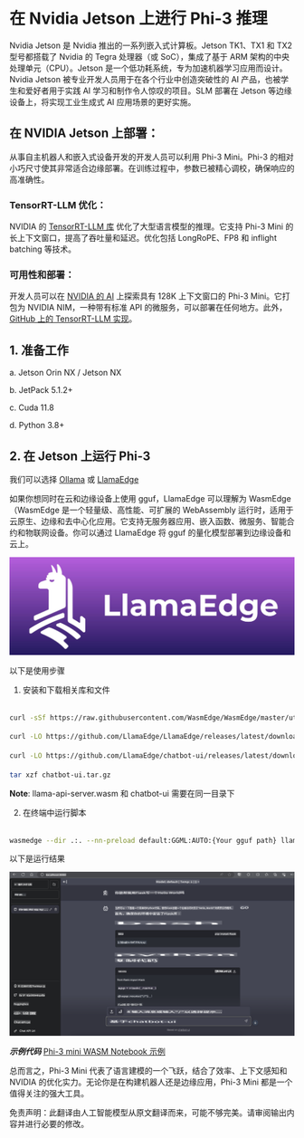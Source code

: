 # **在 Nvidia Jetson 上进行 Phi-3 推理**

Nvidia Jetson 是 Nvidia 推出的一系列嵌入式计算板。Jetson TK1、TX1 和 TX2 型号都搭载了 Nvidia 的 Tegra 处理器（或 SoC），集成了基于 ARM 架构的中央处理单元（CPU）。Jetson 是一个低功耗系统，专为加速机器学习应用而设计。Nvidia Jetson 被专业开发人员用于在各个行业中创造突破性的 AI 产品，也被学生和爱好者用于实践 AI 学习和制作令人惊叹的项目。SLM 部署在 Jetson 等边缘设备上，将实现工业生成式 AI 应用场景的更好实施。

## 在 NVIDIA Jetson 上部署：
从事自主机器人和嵌入式设备开发的开发人员可以利用 Phi-3 Mini。Phi-3 的相对小巧尺寸使其非常适合边缘部署。在训练过程中，参数已被精心调校，确保响应的高准确性。

### TensorRT-LLM 优化：
NVIDIA 的 [TensorRT-LLM 库](https://github.com/NVIDIA/TensorRT-LLM?WT.mc_id=aiml-138114-kinfeylo) 优化了大型语言模型的推理。它支持 Phi-3 Mini 的长上下文窗口，提高了吞吐量和延迟。优化包括 LongRoPE、FP8 和 inflight batching 等技术。

### 可用性和部署：
开发人员可以在 [NVIDIA 的 AI](https://www.nvidia.com/en-us/ai-data-science/generative-ai/) 上探索具有 128K 上下文窗口的 Phi-3 Mini。它打包为 NVIDIA NIM，一种带有标准 API 的微服务，可以部署在任何地方。此外，[GitHub 上的 TensorRT-LLM 实现](https://github.com/NVIDIA/TensorRT-LLM)。

## **1. 准备工作**

a. Jetson Orin NX / Jetson NX

b. JetPack 5.1.2+
   
c. Cuda 11.8
   
d. Python 3.8+

## **2. 在 Jetson 上运行 Phi-3**

我们可以选择 [Ollama](https://ollama.com) 或 [LlamaEdge](https://llamaedge.com)

如果你想同时在云和边缘设备上使用 gguf，LlamaEdge 可以理解为 WasmEdge（WasmEdge 是一个轻量级、高性能、可扩展的 WebAssembly 运行时，适用于云原生、边缘和去中心化应用。它支持无服务器应用、嵌入函数、微服务、智能合约和物联网设备。你可以通过 LlamaEdge 将 gguf 的量化模型部署到边缘设备和云上。

![llamaedge](../../../../translated_images/llamaedge.d1314f30755868575f55e27125fdd9838b6962e3bce66c9bd21eaffebfcf57b9.zh.jpg)

以下是使用步骤

1. 安装和下载相关库和文件

```bash

curl -sSf https://raw.githubusercontent.com/WasmEdge/WasmEdge/master/utils/install.sh | bash -s -- --plugin wasi_nn-ggml

curl -LO https://github.com/LlamaEdge/LlamaEdge/releases/latest/download/llama-api-server.wasm

curl -LO https://github.com/LlamaEdge/chatbot-ui/releases/latest/download/chatbot-ui.tar.gz

tar xzf chatbot-ui.tar.gz

```

**Note**: llama-api-server.wasm 和 chatbot-ui 需要在同一目录下

2. 在终端中运行脚本

```bash

wasmedge --dir .:. --nn-preload default:GGML:AUTO:{Your gguf path} llama-api-server.wasm -p phi-3-chat

```

以下是运行结果

![llamaedgerun](../../../../translated_images/llamaedgerun.fcb0c81257035c00b2a9ec7d2f541d64f9f357eec4adf45f5c951c4c06cd1df9.zh.png)

***示例代码*** [Phi-3 mini WASM Notebook 示例](https://github.com/Azure-Samples/Phi-3MiniSamples/tree/main/wasm)

总而言之，Phi-3 Mini 代表了语言建模的一个飞跃，结合了效率、上下文感知和 NVIDIA 的优化实力。无论你是在构建机器人还是边缘应用，Phi-3 Mini 都是一个值得关注的强大工具。

免责声明：此翻译由人工智能模型从原文翻译而来，可能不够完美。请审阅输出内容并进行必要的修改。